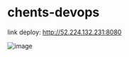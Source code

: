 # chents-devops

link deploy: http://52.224.132.231:8080

![image](https://github.com/user-attachments/assets/314e91d4-e1d1-4541-9287-58c1181554b3)

